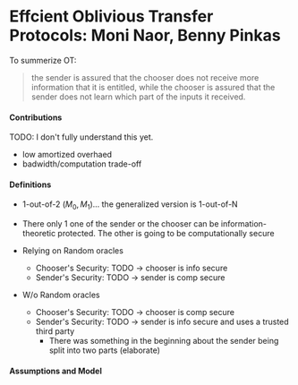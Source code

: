 #  Effcient Oblivious Transfer Protocols: Moni Naor, Benny Pinkas

To summerize OT:
> the sender is assured that the chooser does not receive more information that it is entitled, while the chooser is assured that the sender does not learn which part of the inputs it received. 

#### Contributions

TODO: I don't fully understand this yet.

* low amortized overhaed
* badwidth/computation trade-off

#### Definitions

* 1-out-of-2 $(M_0,M_1)$... the generalized version is 1-out-of-N
* There only 1 one of the sender or the chooser can be information-theoretic protected\. The other is going to be computationally secure


* Relying on Random oracles
    * Chooser's Security: TODO -> chooser is info secure
    * Sender's Security: TODO -> sender is comp secure

* W/o Random oracles
    * Chooser's Security: TODO -> chooser is comp secure
    * Sender's Security: TODO -> sender is info secure and uses a trusted third party
        * There was something in the beginning about the sender being split into two parts (elaborate) 

#### Assumptions and Model


